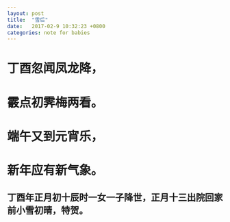 ```yaml
---
layout: post
title:  "雪后"
date:   2017-02-9 10:32:23 +0800
categories: note for babies
---
```



# 丁酉忽闻凤龙降，
# 霰点初霁梅两看。
# 端午又到元宵乐，
# 新年应有新气象。
## 丁酉年正月初十辰时一女一子降世，正月十三出院回家前小雪初晴，特贺。
